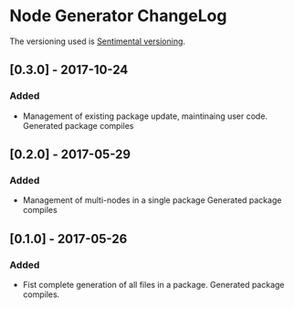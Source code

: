 # Node Generator ChangeLog

The versioning used is [Sentimental versioning][sentimental].

[sentimental]: http://sentimentalversioning.org/

## [0.3.0] - 2017-10-24
### Added
-  Management of existing package update, maintinaing user code.
  Generated package compiles

## [0.2.0] - 2017-05-29
### Added
- Management of multi-nodes in a single package
  Generated package compiles

## [0.1.0] - 2017-05-26
### Added
- Fist complete generation of all files in a package.
  Generated package compiles.
